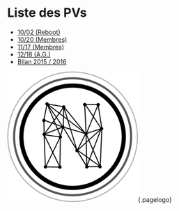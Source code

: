 <!-- TITLE: 2016 -->
<!-- SUBTITLE: Réunions de 2016 -->

# Liste des PVs
* [10/02 (Reboot)](10-02)
* [10/20 (Membres)](10-20)
* [11/17 (Membres)](11-17)
* [12/18 (A.G.)](12-18)
* [Bilan 2015 / 2016](bilan)

![Logo](/uploads/logo.png "Logo"){.pagelogo}